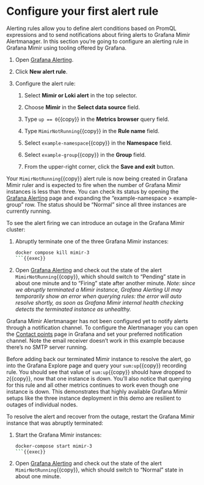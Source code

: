 # Configure your first alert rule

Alerting rules allow you to define alert conditions based on PromQL expressions and to send notifications about firing
alerts to Grafana Mimir Alertmanager. In this section you’re going to configure an alerting rule in Grafana Mimir using
tooling offered by Grafana.

1. Open [Grafana Alerting]({{TRAFFIC_HOST1_9000}}/alerting/list).

1. Click **New alert rule**.

1. Configure the alert rule:
   1. Select **Mimir or Loki alert** in the top selector.

   1. Choose **Mimir** in the **Select data source** field.

   1. Type `up == 0`{{copy}} in the **Metrics browser** query field.

   1. Type `MimirNotRunning`{{copy}} in the **Rule name** field.

   1. Select `example-namespace`{{copy}} in the **Namespace** field.

   1. Select `example-group`{{copy}} in the **Group** field.

   1. From the upper-right corner, click the **Save and exit** button.

Your `MimirNotRunning`{{copy}} alert rule is now being created in Grafana Mimir ruler and is expected to fire when the number of
Grafana Mimir instances is less than three. You can check its status by opening the [Grafana Alerting]({{TRAFFIC_HOST1_9000}}/alerting/list)
page and expanding the “example-namespace > example-group” row. The status should be “Normal” since all three instances are currently running.

To see the alert firing we can introduce an outage in the Grafana Mimir cluster:

1. Abruptly terminate one of the three Grafana Mimir instances:
   ```bash
   docker compose kill mimir-3
   ```{{exec}}

1. Open [Grafana Alerting]({{TRAFFIC_HOST1_9000}}/alerting/list) and check out the state of the alert `MimirNotRunning`{{copy}},
   which should switch to “Pending” state in about one minute and to “Firing” state after another minute. _Note: since we abruptly
   terminated a Mimir instance, Grafana Alerting UI may temporarily show an error when querying rules: the error will
   auto resolve shortly, as soon as Grafana Mimir internal health checking detects the terminated instance as unhealthy._

Grafana Mimir Alertmanager has not been configured yet to notify alerts through a notification channel. To configure the
Alertmanager you can open the [Contact points]({{TRAFFIC_HOST1_9000}}/alerting/notifications) page in Grafana and
set your preferred notification channel. Note the email receiver doesn’t work in this example because there’s no
SMTP server running.

Before adding back our terminated Mimir instance to resolve the alert, go into the Grafana Explore page and query your `sum:up`{{copy}}
recording rule. You should see that value of `sum:up`{{copy}} should have dropped to `2`{{copy}}, now that one instance is down. You’ll also notice
that querying for this rule and all other metrics continues to work even though one instance is down. This demonstrates that highly
available Grafana Mimir setups like the three instance deployment in this demo are resilient to outages of individual nodes.

To resolve the alert and recover from the outage, restart the Grafana Mimir instance that was abruptly terminated:

1. Start the Grafana Mimir instances:
   ```bash
   docker-compose start mimir-3
   ```{{exec}}

1. Open [Grafana Alerting]({{TRAFFIC_HOST1_9000}}/alerting/list) and check out the state of the alert `MimirNotRunning`{{copy}},
   which should switch to “Normal” state in about one minute.
